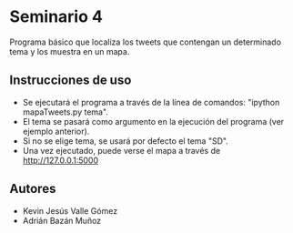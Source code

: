 # Seminario 4

Programa básico que localiza los tweets que contengan un determinado tema y los muestra en un mapa.

## Instrucciones de uso

 * Se ejecutará el programa a través de la línea de comandos: "ipython mapaTweets.py tema".
 * El tema se pasará como argumento en la ejecución del programa (ver ejemplo anterior).
 * Si no se elige tema, se usará por defecto el tema "SD".
 * Una vez ejecutado, puede verse el mapa a través de http://127.0.0.1:5000
 
## Autores
 * Kevin Jesús Valle Gómez
 * Adrián Bazán Muñoz
